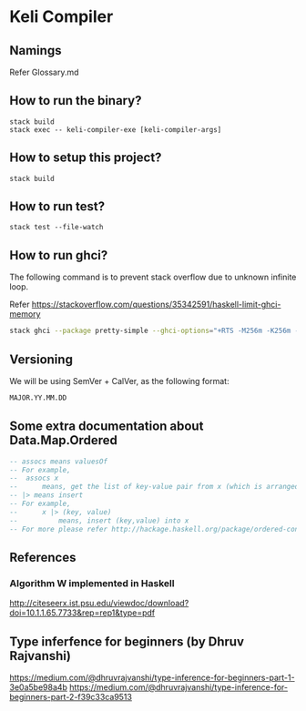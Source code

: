 # Keli Compiler

## Namings
Refer Glossary.md

## How to run the binary?

```
stack build
stack exec -- keli-compiler-exe [keli-compiler-args]
```

## How to setup this project?

```
stack build
```

## How to run test?

```
stack test --file-watch
```

## How to run ghci?

The following command is to prevent stack overflow due to unknown infinite loop.

Refer https://stackoverflow.com/questions/35342591/haskell-limit-ghci-memory

```sh
stack ghci --package pretty-simple --ghci-options="+RTS -M256m -K256m -RTS -interactive-print=Text.Pretty.Simple.pPrint -Wall" 
```

## Versioning

We will be using SemVer + CalVer, as the following format:

```md
MAJOR.YY.MM.DD
```

## Some extra documentation about Data.Map.Ordered

```hs
-- assocs means valuesOf
-- For example,
--  assocs x
--      means, get the list of key-value pair from x (which is arranged according to insertion order)
-- |> means insert
-- For example,
--      x |> (key, value)
--          means, insert (key,value) into x
-- For more please refer http://hackage.haskell.org/package/ordered-containers-0.1.1/docs/Data-Map-Ordered.html
```

## References

### Algorithm W implemented in Haskell
http://citeseerx.ist.psu.edu/viewdoc/download?doi=10.1.1.65.7733&rep=rep1&type=pdf

## Type inferfence for beginners (by Dhruv Rajvanshi)
https://medium.com/@dhruvrajvanshi/type-inference-for-beginners-part-1-3e0a5be98a4b
https://medium.com/@dhruvrajvanshi/type-inference-for-beginners-part-2-f39c33ca9513